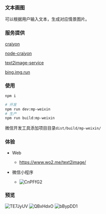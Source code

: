 ### 文本画图

可以根据用户输入文本，生成对应情景图片。

### 服务提供

[craiyon](https://www.craiyon.com/)

[node-craiyon](https://github.com/jozsefsallai/node-craiyon)

[text2image-service](https://github.com/yodagg/text2image-service)

[bing.img.run](https://bing.img.run/api.html)

### 使用
```bash
npm i

# 开发
npm run dev:mp-weixin
# 生产
npm run build:mp-weixin
```

微信开发工具添加项目目录`dist/build/mp-weixin/`


### 体验
- Web
  - https://www.wo2.me/text2image/

- 微信小程序
  - ![CnPFfG2](https://i.imgur.com/CnPFfG2.jpg)

### 预览
![TE7JyUV](https://i.imgur.com/TE7JyUV.jpg)
![QBxHdxO](https://i.imgur.com/QBxHdxO.jpg)
![bBypDD1](https://i.imgur.com/bBypDD1.jpg)
